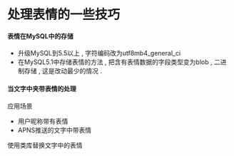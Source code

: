# 处理表情的一些技巧

#### 表情在MySQL中的存储

* 升级MySQL到5.5以上 , 字符编码改为utf8mb4\_general\_ci
* 在MySQL5.1中存储表情的方法 , 把含有表情数据的字段类型变为blob , 二进制存储 , 这是改动最少的情况 . 

#### 当文字中夹带表情的处理

应用场景

* 用户昵称带有表情
* APNS推送的文字中带表情

使用类库替换文字中的表情





